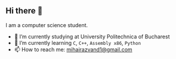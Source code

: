 ## Hi there 👋

I am a computer science student.
<!--
**mihaid11/mihaid11** is a ✨ _special_ ✨ repository because its `README.md` (this file) appears on your GitHub profile.

Here are some ideas to get you started:
-->
- 🔭 I’m currently studying at University Politechnica of Bucharest
- 🌱 I’m currently learning `C`, `C++`, `Assembly x86`, `Python`
- 📫 How to reach me: mihairazvand1@gmail.com
